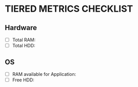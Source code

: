 TIERED METRICS CHECKLIST
========================

Hardware
--------
- [ ] Total RAM:
- [ ] Total HDD:

OS
--
- [ ] RAM available for Application:
- [ ] Free HDD:

